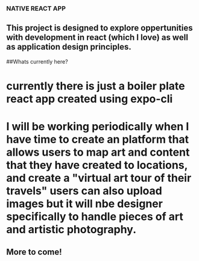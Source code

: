 ### NATIVE REACT APP
## This project is designed to explore oppertunities with development in react (which I love) as well as application design principles.

##Whats currently here?
# currently there is just a boiler plate react app created using expo-cli
# I will be working periodically when I have time to create an platform that allows users to map art and content that they have created to locations, and create a "virtual art tour of their travels" users can also upload images but it will nbe designer specifically to handle pieces of art and artistic photography.

## More to come! 